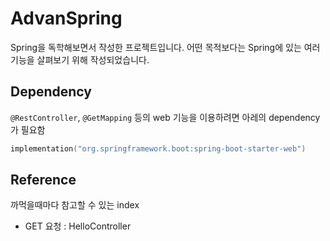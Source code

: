 # AdvanSpring
Spring을 독학해보면서 작성한 프로젝트입니다.
어떤 목적보다는 Spring에 있는 여러 기능을 살펴보기 위해 작성되었습니다.

## Dependency
`@RestController`, `@GetMapping` 등의 web 기능을 이용하려면 아레의 dependency가 필요함
```kt
implementation("org.springframework.boot:spring-boot-starter-web")
```

## Reference
까먹을때마다 참고할 수 있는 index

- GET 요청 : HelloController
